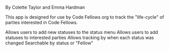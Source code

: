 By Colette Taylor and Emma Hardman

This app is designed for use by Code Fellows org to track the "life-cycle" of parties interested in Code Fellows.

Allows users to add new statuses to the status menu
Allows users to add statuses to interested parties
Allows tracking by when each status was changed
Searchable by status or "Fellow"
